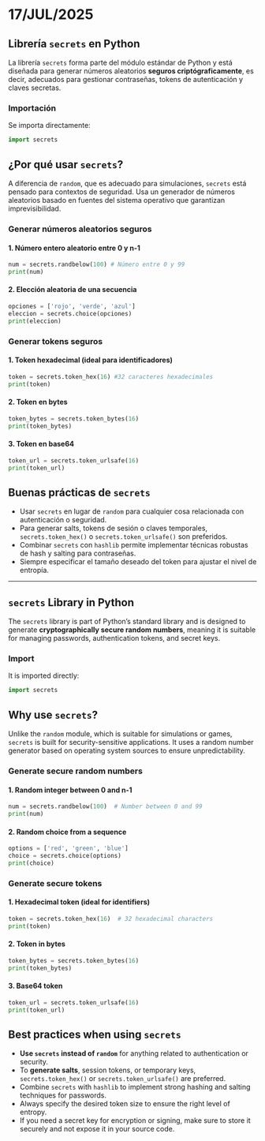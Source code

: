 # 17/JUL/2025

## Librería `secrets` en Python

La librería `secrets` forma parte del módulo estándar de Python y está diseñada para generar números aleatorios **seguros criptógraficamente**, es decir, adecuados para gestionar contraseñas, tokens de autenticación y claves secretas.

### Importación

Se importa directamente:

```python
import secrets
```

## ¿Por qué usar `secrets`?

A diferencia de `random`, que es adecuado para simulaciones, `secrets` está pensado para contextos de seguridad. Usa un generador de números aleatorios basado en fuentes del sistema operativo que garantizan imprevisibilidad.

### Generar números aleatorios seguros

#### 1. Número entero aleatorio entre 0 y n-1
```python
num = secrets.randbelow(100) # Número entre 0 y 99
print(num)
```

#### 2. Elección aleatoria de una secuencia
```python
opciones = ['rojo', 'verde', 'azul']
eleccion = secrets.choice(opciones)
print(eleccion)
```

### Generar tokens seguros

#### 1. Token hexadecimal (ideal para identificadores)
```python
token = secrets.token_hex(16) #32 caracteres hexadecimales
print(token)
```

#### 2. Token en bytes
```python
token_bytes = secrets.token_bytes(16)
print(token_bytes)
```
#### 3. Token en base64
```python
token_url = secrets.token_urlsafe(16)
print(token_url)
```

## Buenas prácticas de `secrets` 

- Usar `secrets` en lugar de `random` para cualquier cosa relacionada con autenticación o seguridad.
- Para generar salts, tokens de sesión o claves temporales, `secrets.token_hex()` o `secrets.token_urlsafe()` son preferidos.
- Combinar `secrets` con `hashlib` permite implementar técnicas robustas de hash y salting para contraseñas.
- Siempre especificar el tamaño deseado del token para ajustar el nivel de entropía.

---

## `secrets` Library in Python

The `secrets` library is part of Python’s standard library and is designed to generate **cryptographically secure random numbers**, meaning it is suitable for managing passwords, authentication tokens, and secret keys.

### Import

It is imported directly:

```python
import secrets
```

## Why use `secrets`?

Unlike the `random` module, which is suitable for simulations or games, `secrets` is built for security-sensitive applications. It uses a random number generator based on operating system sources to ensure unpredictability.

### Generate secure random numbers

#### 1. Random integer between 0 and n-1

```python
num = secrets.randbelow(100)  # Number between 0 and 99
print(num)
```

#### 2. Random choice from a sequence

```python
options = ['red', 'green', 'blue']
choice = secrets.choice(options)
print(choice)
```

### Generate secure tokens

#### 1. Hexadecimal token (ideal for identifiers)

```python
token = secrets.token_hex(16)  # 32 hexadecimal characters
print(token)
```

#### 2. Token in bytes

```python
token_bytes = secrets.token_bytes(16)
print(token_bytes)
```

#### 3. Base64 token

```python
token_url = secrets.token_urlsafe(16)
print(token_url)
```

## Best practices when using `secrets`

- **Use `secrets` instead of `random`** for anything related to authentication or security.
- To **generate salts**, session tokens, or temporary keys, `secrets.token_hex()` or `secrets.token_urlsafe()` are preferred.
- Combine `secrets` with `hashlib` to implement strong hashing and salting techniques for passwords.
- Always specify the desired token size to ensure the right level of entropy.
- If you need a secret key for encryption or signing, make sure to store it securely and not expose it in your source code.
